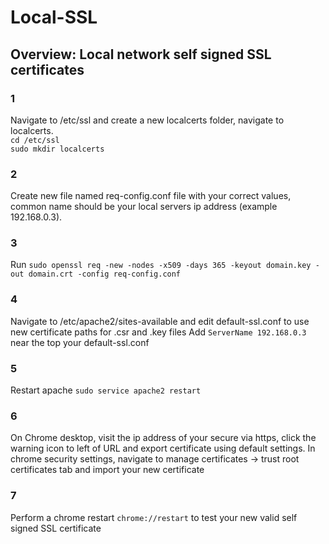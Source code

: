 # Local-SSL
## Overview: Local network self signed SSL certificates

### 1
Navigate to /etc/ssl and create a new localcerts folder, navigate to localcerts.  
`cd /etc/ssl`  
`sudo mkdir localcerts`

### 2 
Create new file named req-config.conf file with your correct values, common name should be your local servers ip address (example 192.168.0.3).

### 3
Run `sudo openssl req -new -nodes -x509 -days 365 -keyout domain.key -out domain.crt -config req-config.conf`

### 4
Navigate to /etc/apache2/sites-available and edit default-ssl.conf to use new certificate paths for .csr and .key files
Add `ServerName 192.168.0.3` near the top your default-ssl.conf

### 5
Restart apache `sudo service apache2 restart`

### 6
On Chrome desktop, visit the ip address of your secure via https, click the warning icon to left of URL and export certificate using default settings.
In chrome security settings, navigate to manage certificates -> trust root certificates tab and import your new certificate

### 7
Perform a chrome restart `chrome://restart` to test your new valid self signed SSL certificate

